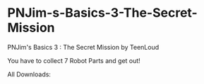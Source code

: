 # PNJim-s-Basics-3-The-Secret-Mission
PNJim's Basics 3 : The Secret Mission by TeenLoud

You have to collect 7 Robot Parts and get out!

All Downloads: 
